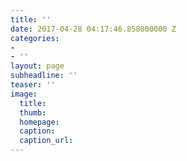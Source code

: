 ```yaml
---
title: ''
date: 2017-04-28 04:17:46.858000000 Z
categories:
- 
- ''
layout: page
subheadline: ''
teaser: ''
image:
  title: 
  thumb: 
  homepage: 
  caption: 
  caption_url: 
---
```


 [1]: #
 [2]: #
 [3]: #
 [4]: #
 [5]: #
 [6]: #
 [7]: #
 [8]: #
 [9]: #
 [10]: #